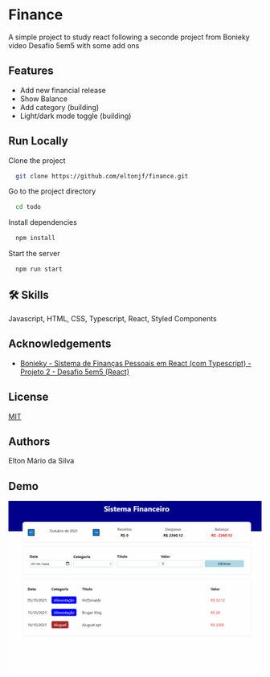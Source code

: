 # Finance

A simple project to study react following a seconde project from Bonieky video Desafio 5em5 with some add ons


## Features

- Add new financial release
- Show Balance
- Add category (building)
- Light/dark mode toggle (building)

  
## Run Locally

Clone the project

```bash
  git clone https://github.com/eltonjf/finance.git
```

Go to the project directory

```bash
  cd todo
```

Install dependencies

```bash
  npm install
```

Start the server

```bash
  npm run start
```

  
## 🛠 Skills
Javascript, HTML, CSS, Typescript, React, Styled Components

  
## Acknowledgements

 - [Bonieky - Sistema de Finanças Pessoais em React (com Typescript) - Projeto 2 - Desafio 5em5 (React)](https://youtu.be/95sAtAareR8)


  
## License

[MIT](https://choosealicense.com/licenses/mit/)

  
## Authors



  Elton Mário da Silva
## Demo

![](https://github.com/eltonjf/finance/blob/main/finance.gif)
